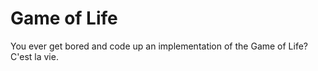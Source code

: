 # Game of Life

You ever get bored and code up an implementation of the Game of Life?  C'est la vie.
